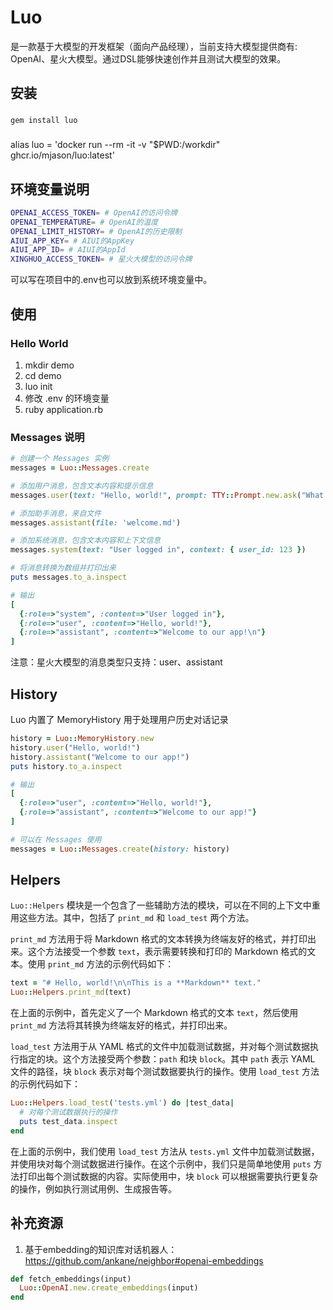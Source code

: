 # Luo
是一款基于大模型的开发框架（面向产品经理），当前支持大模型提供商有: OpenAI、星火大模型。通过DSL能够快速创作并且测试大模型的效果。

## 安装

### 
```
gem install luo
```

###
alias luo = 'docker run --rm -it -v "$PWD:/workdir" ghcr.io/mjason/luo:latest'

## 环境变量说明
```Bash
OPENAI_ACCESS_TOKEN= # OpenAI的访问令牌
OPENAI_TEMPERATURE= # OpenAI的温度
OPENAI_LIMIT_HISTORY= # OpenAI的历史限制
AIUI_APP_KEY= # AIUI的AppKey
AIUI_APP_ID= # AIUI的AppId
XINGHUO_ACCESS_TOKEN= # 星火大模型的访问令牌
```
可以写在项目中的.env也可以放到系统环境变量中。

## 使用

### Hello World
1. mkdir demo
2. cd demo
3. luo init
4. 修改 .env 的环境变量
5. ruby application.rb

### Messages 说明
```ruby
# 创建一个 Messages 实例
messages = Luo::Messages.create

# 添加用户消息，包含文本内容和提示信息
messages.user(text: "Hello, world!", prompt: TTY::Prompt.new.ask("What's your name?"))

# 添加助手消息，来自文件
messages.assistant(file: 'welcome.md')

# 添加系统消息，包含文本内容和上下文信息
messages.system(text: "User logged in", context: { user_id: 123 })

# 将消息转换为数组并打印出来
puts messages.to_a.inspect

# 输出
[
  {:role=>"system", :content=>"User logged in"},
  {:role=>"user", :content=>"Hello, world!"},
  {:role=>"assistant", :content=>"Welcome to our app!\n"}
]
```
注意：星火大模型的消息类型只支持：user、assistant

## History
Luo 内置了 MemoryHistory 用于处理用户历史对话记录
```ruby
history = Luo::MemoryHistory.new
history.user("Hello, world!")
history.assistant("Welcome to our app!")
puts history.to_a.inspect

# 输出
[
  {:role=>"user", :content=>"Hello, world!"},
  {:role=>"assistant", :content=>"Welcome to our app!"}
]

# 可以在 Messages 使用
messages = Luo::Messages.create(history: history)
```

## Helpers
`Luo::Helpers` 模块是一个包含了一些辅助方法的模块，可以在不同的上下文中重用这些方法。其中，包括了 `print_md` 和 `load_test` 两个方法。

`print_md` 方法用于将 Markdown 格式的文本转换为终端友好的格式，并打印出来。这个方法接受一个参数 `text`，表示需要转换和打印的 Markdown 格式的文本。使用 `print_md` 方法的示例代码如下：

```ruby
text = "# Hello, world!\n\nThis is a **Markdown** text."
Luo::Helpers.print_md(text)
```

在上面的示例中，首先定义了一个 Markdown 格式的文本 `text`，然后使用 `print_md` 方法将其转换为终端友好的格式，并打印出来。

`load_test` 方法用于从 YAML 格式的文件中加载测试数据，并对每个测试数据执行指定的块。这个方法接受两个参数：`path` 和块 `block`。其中 `path` 表示 YAML 文件的路径，块 `block` 表示对每个测试数据要执行的操作。使用 `load_test` 方法的示例代码如下：

```ruby
Luo::Helpers.load_test('tests.yml') do |test_data|
  # 对每个测试数据执行的操作
  puts test_data.inspect
end
```
在上面的示例中，我们使用 `load_test` 方法从 `tests.yml` 文件中加载测试数据，并使用块对每个测试数据进行操作。在这个示例中，我们只是简单地使用 `puts` 方法打印出每个测试数据的内容。实际使用中，块 `block` 可以根据需要执行更复杂的操作，例如执行测试用例、生成报告等。

## 补充资源
1. 基于embedding的知识库对话机器人：https://github.com/ankane/neighbor#openai-embeddings
```ruby
def fetch_embeddings(input)
  Luo::OpenAI.new.create_embeddings(input)
end
```